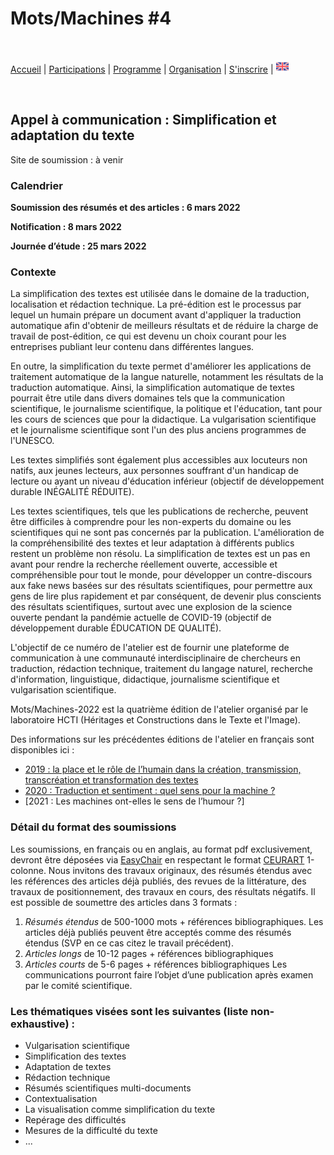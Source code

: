 # Mots/Machines #4

<br>

[Accueil](https://motsmachines.github.io/2022/fr) | [Participations](https://motsmachines.github.io/2022/fr/cfp) | [Programme](https://motsmachines.github.io/2022/fr/program) | [Organisation](https://motsmachines.github.io/2022/fr/orga) | [S'inscrire](https://motsmachines.github.io/2022/fr/registration) | [<img src="EN.png" width="20">](https://motsmachines.github.io/2022/en/cfp)

<br>

## Appel à communication : Simplification et adaptation du texte

Site de soumission : à venir

### Calendrier

**Soumission des résumés et des articles : 6 mars 2022**

**Notification : 8 mars 2022**

**Journée d’étude : 25 mars 2022**

### Contexte

La simplification des textes est utilisée dans le domaine de la traduction,  localisation et rédaction technique. La pré-édition est le processus par lequel un humain prépare un document avant d'appliquer la traduction automatique afin d'obtenir de meilleurs résultats et de réduire la charge de travail de post-édition, ce qui est devenu un choix courant pour les entreprises publiant leur contenu dans différentes langues.

En outre, la simplification du texte permet d'améliorer les applications de traitement automatique de la langue naturelle, notamment les résultats de la traduction automatique. Ainsi, la simplification automatique de textes pourrait être utile dans divers domaines tels que la communication scientifique, le journalisme scientifique, la politique et l'éducation, tant pour les cours de sciences que pour la didactique. La vulgarisation scientifique et le journalisme scientifique sont l'un des plus anciens programmes de l'UNESCO.

Les textes simplifiés sont également plus accessibles aux locuteurs non natifs, aux jeunes lecteurs, aux personnes souffrant d'un handicap de lecture ou ayant un niveau d'éducation inférieur (objectif de développement durable INÉGALITÉ RÉDUITE). 

Les textes scientifiques, tels que les publications de recherche, peuvent être difficiles à comprendre pour les non-experts du domaine ou les scientifiques qui ne sont pas concernés par la publication. L'amélioration de la compréhensibilité des textes et leur adaptation à différents publics restent un problème non résolu. La simplification de textes est un pas en avant pour rendre la recherche réellement ouverte, accessible et compréhensible pour tout le monde, pour développer un contre-discours aux fake news basées sur des résultats scientifiques, pour permettre aux gens de lire plus rapidement et par conséquent, de devenir plus conscients des résultats scientifiques, surtout avec une explosion de la science ouverte pendant la pandémie actuelle de COVID-19 (objectif de développement durable ÉDUCATION DE QUALITÉ). 

L'objectif de ce numéro de l'atelier est de fournir une plateforme de communication à une communauté interdisciplinaire de chercheurs en traduction, rédaction technique, traitement du langage naturel, recherche d'information, linguistique, didactique, journalisme scientifique et vulgarisation scientifique. 

Mots/Machines-2022 est la quatrième édition de l'atelier organisé par le laboratoire HCTI (Héritages et Constructions dans le Texte et l'Image).

Des informations sur les précédentes éditions de l'atelier en français sont disponibles ici :

* [2019 : la place et le rôle de l’humain dans la création, transmission, transcréation et transformation des textes]([https://www.univ-brest.fr/hcti/menu/Actualites/Archives/Mots-Machines](https://www.univ-brest.fr/hcti/menu/Actualites/Archives/Mots-Machines))
* [2020 : Traduction et sentiment : quel sens pour la machine ?]([https://www.univ-brest.fr/www-live1-sl.univ-brest.fr/ViewPage.action?siteNodeId=29229&languageId=4](https://www.univ-brest.fr/www-live1-sl.univ-brest.fr/ViewPage.action?siteNodeId=29229&languageId=4))
* [2021 : Les machines ont-elles le sens de l’humour ?]

### Détail du format des soumissions

Les soumissions, en français ou en anglais, au format pdf exclusivement, devront être déposées via  [EasyChair](https://easychair.org/conferences/?conf=motsmachines2021)  en respectant le format  [CEURART](https://ceurws.wordpress.com/2020/03/31/ceurws-publishes-ceurart-paper-style/) 1-colonne.
Nous invitons des travaux originaux, des résumés étendus avec les références des articles déjà publiés, des revues de la littérature, des travaux de positionnement, des travaux en cours, des résultats négatifs. Il est possible de soumettre des articles dans 3 formats : 
1. *Résumés étendus* de 500-1000 mots + références bibliographiques. Les articles déjà publiés peuvent être acceptés comme des résumés étendus (SVP en ce cas citez le travail précédent).
2. *Articles longs*  de 10-12 pages + références bibliographiques
3. *Articles courts* de 5-6 pages + références bibliographiques 
Les communications pourront faire l’objet d’une publication après examen par le comité scientifique.

### Les thématiques visées sont les suivantes (liste non-exhaustive) :

* Vulgarisation scientifique
* Simplification des textes
* Adaptation de textes
* Rédaction technique
* Résumés scientifiques multi-documents
* Contextualisation
* La visualisation comme simplification du texte
* Repérage des difficultés
* Mesures de la difficulté du texte
* ...
